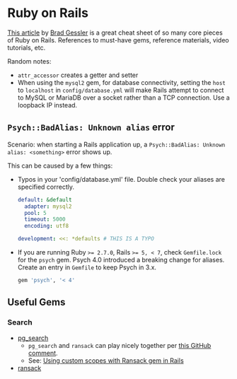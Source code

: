 # Ruby on Rails

[This article](https://fly.io/ruby-dispatch/welcome-to-rails-cheat-sheet/) by
[Brad Gessler](https://twitter.com/bradgessler) is a great cheat sheet of so
many core pieces of Ruby on Rails. References to must-have gems, reference
materials, video tutorials, etc.

Random notes:

- `attr_accessor` creates a getter and setter
- When using the `mysql2` gem, for database connectivity, setting the `host` to
  `localhost` in `config/database.yml` will make Rails attempt to connect to
  MySQL or MariaDB over a socket rather than a TCP connection. Use a loopback IP
  instead.

## `Psych::BadAlias: Unknown alias` error

Scenario: when starting a Rails application up, a
`Psych::BadAlias: Unknown alias: <something>` error shows up.

This can be caused by a few things:

- Typos in your 'config/database.yml' file. Double check your aliases are
  specified correctly.

  ```yaml
  default: &default
    adapter: mysql2
    pool: 5
    timeout: 5000
    encoding: utf8

  development: <<: *defaults # THIS IS A TYPO
  ```

- If you are running Ruby `>= 2.7.0`, Rails `>= 5, < 7`, check `Gemfile.lock`
  for the `psych` gem. Psych 4.0 introduced a breaking change for aliases.
  Create an entry in `Gemfile` to keep Psych in 3.x.
  ```rb
  gem 'psych', '< 4'
  ```

## Useful Gems

### Search

- [pg_search](https://github.com/Casecommons/pg_search)
  - `pg_search` and `ransack` can play nicely together per
    [this GitHub comment](https://github.com/activerecord-hackery/ransack/issues/1138#issuecomment-1281195941).
  - See:
    [Using custom scopes with Ransack gem in Rails](https://profilehunt.net/blog/using-custom-scopes-with-ransack-in-rails)
- [ransack](https://github.com/activerecord-hackery/ransack)
